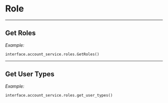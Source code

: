 # Role

----

## Get Roles

  *Example:*
  
	interface.account_service.roles.GetRoles()

----

## Get User Types
  
  *Example:*
  
	interface.account_service.roles.get_user_types()
